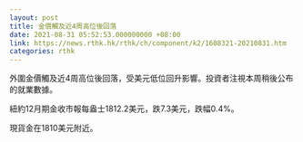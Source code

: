 ```yaml
---
layout: post
title: 金價觸及近4周高位後回落
date: 2021-08-31 05:52:53.000000000 +08:00
link: https://news.rthk.hk/rthk/ch/component/k2/1608321-20210831.htm
categories: rthk
---
```


外圍金價觸及近4周高位後回落，受美元低位回升影響。投資者注視本周稍後公布的就業數據。

紐約12月期金收市報每盎士1812.2美元，跌7.3美元，跌幅0.4%。

現貨金在1810美元附近。
